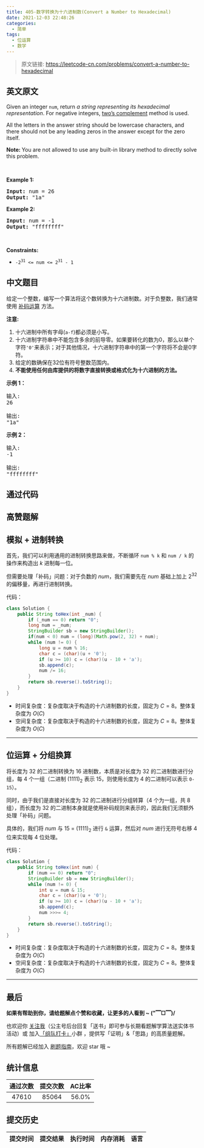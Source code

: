 ```yaml
---
title: 405-数字转换为十六进制数(Convert a Number to Hexadecimal)
date: 2021-12-03 22:48:26
categories:
  - 简单
tags:
  - 位运算
  - 数学
---
```


> 原文链接: https://leetcode-cn.com/problems/convert-a-number-to-hexadecimal


## 英文原文
<div><p>Given an integer <code>num</code>, return <em>a string representing its hexadecimal representation</em>. For negative integers, <a href="https://en.wikipedia.org/wiki/Two%27s_complement" target="_blank">two&rsquo;s complement</a> method is used.</p>

<p>All the letters in the answer string should be lowercase characters, and there should not be any leading zeros in the answer except for the zero itself.</p>

<p><strong>Note:&nbsp;</strong>You are not allowed to use any built-in library method to directly solve this problem.</p>

<p>&nbsp;</p>
<p><strong>Example 1:</strong></p>
<pre><strong>Input:</strong> num = 26
<strong>Output:</strong> "1a"
</pre><p><strong>Example 2:</strong></p>
<pre><strong>Input:</strong> num = -1
<strong>Output:</strong> "ffffffff"
</pre>
<p>&nbsp;</p>
<p><strong>Constraints:</strong></p>

<ul>
	<li><code>-2<sup>31</sup> &lt;= num &lt;= 2<sup>31</sup> - 1</code></li>
</ul>
</div>

## 中文题目
<div><p>给定一个整数，编写一个算法将这个数转换为十六进制数。对于负整数，我们通常使用&nbsp;<a href="https://baike.baidu.com/item/%E8%A1%A5%E7%A0%81/6854613?fr=aladdin">补码运算</a>&nbsp;方法。</p>

<p><strong>注意:</strong></p>

<ol>
	<li>十六进制中所有字母(<code>a-f</code>)都必须是小写。</li>
	<li>十六进制字符串中不能包含多余的前导零。如果要转化的数为0，那么以单个字符<code>&#39;0&#39;</code>来表示；对于其他情况，十六进制字符串中的第一个字符将不会是0字符。&nbsp;</li>
	<li>给定的数确保在32位有符号整数范围内。</li>
	<li><strong>不能使用任何由库提供的将数字直接转换或格式化为十六进制的方法。</strong></li>
</ol>

<p><strong>示例 1：</strong></p>

<pre>
输入:
26

输出:
&quot;1a&quot;
</pre>

<p><strong>示例 2：</strong></p>

<pre>
输入:
-1

输出:
&quot;ffffffff&quot;
</pre>
</div>

## 通过代码
<RecoDemo>
</RecoDemo>


## 高赞题解
## 模拟 + 进制转换

首先，我们可以利用通用的进制转换思路来做，不断循环 `num % k` 和 `num / k` 的操作来构造出 $k$ 进制每一位。

但需要处理「补码」问题：对于负数的 $num$，我们需要先在 $num$ 基础上加上 $2^{32}$ 的偏移量，再进行进制转换。

代码：
```Java []
class Solution {
    public String toHex(int _num) {
        if (_num == 0) return "0";
        long num = _num;
        StringBuilder sb = new StringBuilder();
        if(num < 0) num = (long)(Math.pow(2, 32) + num);
        while (num != 0) {
            long u = num % 16;
            char c = (char)(u + '0');
            if (u >= 10) c = (char)(u - 10 + 'a');
            sb.append(c);
            num /= 16;
        }
        return sb.reverse().toString();
    }
}
```
* 时间复杂度：复杂度取决于构造的十六进制数的长度，固定为 $C = 8$。整体复杂度为 $O(C)$
* 空间复杂度：复杂度取决于构造的十六进制数的长度，固定为 $C = 8$。整体复杂度为 $O(C)$

---

## 位运算 + 分组换算

将长度为 $32$ 的二进制转换为 $16$ 进制数，本质是对长度为 $32$ 的二进制数进行分组，每 $4$ 个一组（二进制 $(1111)_2$ 表示 $15$，则使用长度为 $4$ 的二进制可以表示 `0-15`）。

同时，由于我们是直接对长度为 $32$ 的二进制进行分组转算（$4$ 个为一组，共 $8$ 组），而长度为 $32$ 的二进制本身就是使用补码规则来表示的，因此我们无须额外处理「补码」问题。

具体的，我们将 $num$ 与 $15$ = $(1111)_2$ 进行 `&` 运算，然后对 $num$ 进行无符号右移 $4$ 位来实现每 $4$ 位处理。

代码：
```Java []
class Solution {
    public String toHex(int num) {
        if (num == 0) return "0";
        StringBuilder sb = new StringBuilder();
        while (num != 0) {
            int u = num & 15;
            char c = (char)(u + '0');
            if (u >= 10) c = (char)(u - 10 + 'a');
            sb.append(c);
            num >>>= 4;
        }
        return sb.reverse().toString();
    }
}
```
* 时间复杂度：复杂度取决于构造的十六进制数的长度，固定为 $C = 8$。整体复杂度为 $O(C)$
* 空间复杂度：复杂度取决于构造的十六进制数的长度，固定为 $C = 8$。整体复杂度为 $O(C)$


---

## 最后

**如果有帮助到你，请给题解点个赞和收藏，让更多的人看到 ~ ("▔□▔)/**

也欢迎你 [关注我](https://oscimg.oschina.net/oscnet/up-19688dc1af05cf8bdea43b2a863038ab9e5.png)（公主号后台回复「送书」即可参与长期看题解学算法送实体书活动）或 加入[「组队打卡」](https://leetcode-cn.com/u/ac_oier/)小群 ，提供写「证明」&「思路」的高质量题解。

所有题解已经加入 [刷题指南](https://github.com/SharingSource/LogicStack-LeetCode/wiki)，欢迎 star 哦 ~ 

## 统计信息
| 通过次数 | 提交次数 | AC比率 |
| :------: | :------: | :------: |
|    47610    |    85064    |   56.0%   |

## 提交历史
| 提交时间 | 提交结果 | 执行时间 |  内存消耗  | 语言 |
| :------: | :------: | :------: | :--------: | :--------: |
